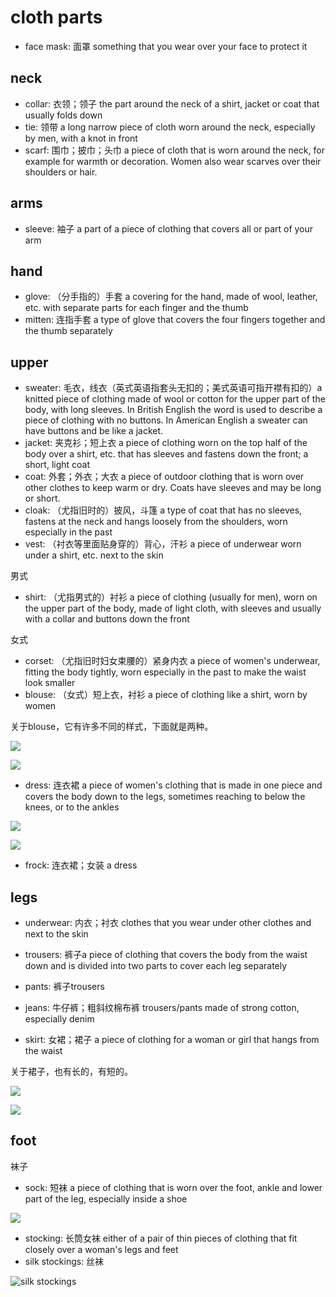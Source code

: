 # cloth parts

- face mask: 面罩 something that you wear over your face to protect it

## neck

- collar: 衣领；领子 the part around the neck of a shirt, jacket or coat that usually folds down
- tie: 领带 a long narrow piece of cloth worn around the neck, especially by men, with a knot in front
- scarf: 围巾；披巾；头巾 a piece of cloth that is worn around the neck, for example for warmth or decoration. Women also wear scarves over their shoulders or hair.

## arms

- sleeve: 袖子 a part of a piece of clothing that covers all or part of your arm

## hand

- glove: （分手指的）手套 a covering for the hand, made of wool, leather, etc. with separate parts for each finger and the thumb
- mitten: 连指手套 a type of glove that covers the four fingers together and the thumb separately

## upper

- sweater: 毛衣，线衣（英式英语指套头无扣的；美式英语可指开襟有扣的）a knitted piece of clothing made of wool or cotton for the upper part of the body, with long sleeves. In British English the word is used to describe a piece of clothing with no buttons. In American English a sweater can have buttons and be like a jacket.
- jacket: 夹克衫；短上衣 a piece of clothing worn on the top half of the body over a shirt, etc. that has sleeves and fastens down the front; a short, light coat
- coat: 外套；外衣；大衣 a piece of outdoor clothing that is worn over other clothes to keep warm or dry. Coats have sleeves and may be long or short.
- cloak: （尤指旧时的）披风，斗篷 a type of coat that has no sleeves, fastens at the neck and hangs loosely from the shoulders, worn especially in the past
- vest: （衬衣等里面贴身穿的）背心，汗衫 a piece of underwear worn under a shirt, etc. next to the skin

男式

- shirt: （尤指男式的）衬衫 a piece of clothing (usually for men), worn on the upper part of the body, made of light cloth, with sleeves and usually with a collar and buttons down the front

女式

- corset: （尤指旧时妇女束腰的）紧身内衣 a piece of women's underwear, fitting the body tightly, worn especially in the past to make the waist look smaller
- blouse: （女式）短上衣，衬衫 a piece of clothing like a shirt, worn by women

 关于blouse，它有许多不同的样式，下面就是两种。

![](images/blouse_1.jpg)

![](images/blouse_2.jpg)

- dress: 连衣裙 a piece of women's clothing that is made in one piece and covers the body down to the legs, sometimes reaching to below the knees, or to the ankles

![](images/dress_1.jpg)

![](images/dress_2.jpg)

- frock: 连衣裙；女装 a dress

## legs

- underwear: 内衣；衬衣 clothes that you wear under other clothes and next to the skin

- trousers: 裤子a piece of clothing that covers the body from the waist down and is divided into two parts to cover each leg separately
- pants: 裤子trousers
- jeans: 牛仔裤；粗斜纹棉布裤 trousers/pants made of strong cotton, especially denim

- skirt: 女裙；裙子 a piece of clothing for a woman or girl that hangs from the waist

关于裙子，也有长的，有短的。

![](images/skirt_1.jpg)

![](images/skirt_2.jpeg)

## foot

袜子

- sock: 短袜 a piece of clothing that is worn over the foot, ankle and lower part of the leg, especially inside a shoe

![](images/socks.jpg)

- stocking: 长筒女袜 either of a pair of thin pieces of clothing that fit closely over a woman's legs and feet
- silk stockings: 丝袜

![silk stockings](images/silk_stockings.jpeg)


